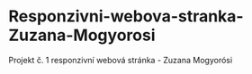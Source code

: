 # Responzivni-webova-stranka-Zuzana-Mogyorosi
Projekt č. 1 responzivní webová stránka - Zuzana Mogyorósi

